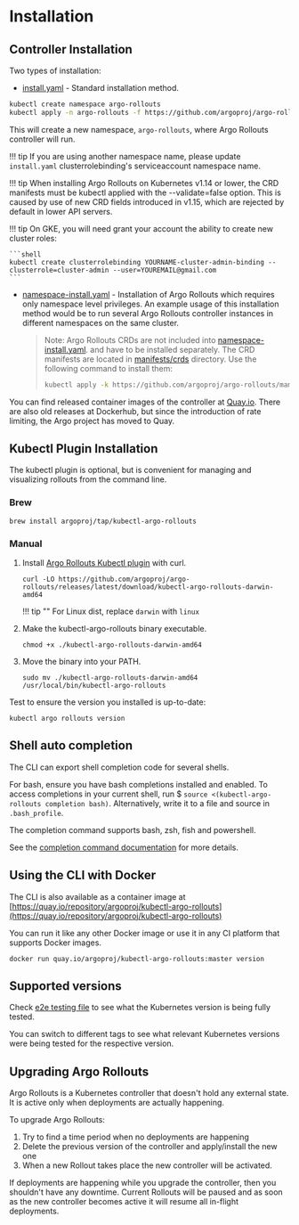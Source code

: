 # Installation

## Controller Installation

Two types of installation:

* [install.yaml](https://github.com/argoproj/argo-rollouts/blob/master/manifests/install.yaml) - Standard installation method.
```bash
kubectl create namespace argo-rollouts
kubectl apply -n argo-rollouts -f https://github.com/argoproj/argo-rollouts/releases/latest/download/install.yaml
```

This will create a new namespace, `argo-rollouts`, where Argo Rollouts controller will run.

!!! tip
    If you are using another namespace name, please update `install.yaml` clusterrolebinding's serviceaccount namespace name.

!!! tip
    When installing Argo Rollouts on Kubernetes v1.14 or lower, the CRD manifests must be kubectl applied with the --validate=false option. This is caused by use of new CRD fields introduced in v1.15, which are rejected by default in lower API servers.


!!! tip
    On GKE, you will need grant your account the ability to create new cluster roles:

    ```shell
    kubectl create clusterrolebinding YOURNAME-cluster-admin-binding --clusterrole=cluster-admin --user=YOUREMAIL@gmail.com
    ```

* [namespace-install.yaml](https://github.com/argoproj/argo-rollouts/blob/master/manifests/namespace-install.yaml) - Installation of Argo Rollouts which requires
only namespace level privileges. An example usage of this installation method would be to run several Argo Rollouts controller instances in different namespaces
on the same cluster.

  > Note: Argo Rollouts CRDs are not included into [namespace-install.yaml](https://github.com/argoproj/argo-rollouts/blob/master/manifests/namespace-install.yaml).
  > and have to be installed separately. The CRD manifests are located in [manifests/crds](https://github.com/argoproj/argo-rollouts/blob/master/manifests/crds) directory.
  > Use the following command to install them:
  > ```bash
  > kubectl apply -k https://github.com/argoproj/argo-rollouts/manifests/crds\?ref\=stable
  > ```

You can find released container images of the controller at [Quay.io](https://quay.io/repository/argoproj/argo-rollouts?tab=tags). There are also old releases
at Dockerhub, but since the introduction of rate limiting, the Argo project has moved to Quay.

## Kubectl Plugin Installation

The kubectl plugin is optional, but is convenient for managing and visualizing rollouts from the
command line.

### Brew

```shell
brew install argoproj/tap/kubectl-argo-rollouts
```

### Manual

1. Install [Argo Rollouts Kubectl plugin](https://github.com/argoproj/argo-rollouts/releases) with curl.
    ```shell
    curl -LO https://github.com/argoproj/argo-rollouts/releases/latest/download/kubectl-argo-rollouts-darwin-amd64
    ```

    !!! tip ""
        For Linux dist, replace `darwin` with `linux`

1. Make the kubectl-argo-rollouts binary executable.

    ```shell
    chmod +x ./kubectl-argo-rollouts-darwin-amd64
    ```

1. Move the binary into your PATH.

    ```shell
    sudo mv ./kubectl-argo-rollouts-darwin-amd64 /usr/local/bin/kubectl-argo-rollouts
    ```

Test to ensure the version you installed is up-to-date:

```shell
kubectl argo rollouts version
```

## Shell auto completion

The CLI can export shell completion code for several shells.

For bash, ensure you have bash completions installed and enabled. To access completions in your current shell, run $ `source <(kubectl-argo-rollouts completion bash)`. Alternatively, write it to a file and source in `.bash_profile`.

The completion command supports bash, zsh, fish and powershell.

See the [completion command documentation](./generated/kubectl-argo-rollouts/kubectl-argo-rollouts_completion.md) for more details.


## Using the CLI  with Docker

The CLI is also available as a container image at [https://quay.io/repository/argoproj/kubectl-argo-rollouts](https://quay.io/repository/argoproj/kubectl-argo-rollouts)

You can run it like any other Docker image or use it in any CI platform that supports Docker images.

```shell
docker run quay.io/argoproj/kubectl-argo-rollouts:master version
```

## Supported versions

Check [e2e testing file]( https://github.com/argoproj/argo-rollouts/blob/master/.github/workflows/e2e.yaml#L40-L44) to see what the Kubernetes version is being fully tested.

You can switch to different tags to see what relevant Kubernetes versions were being tested for the respective version.

## Upgrading Argo Rollouts

Argo Rollouts is a Kubernetes controller that doesn't hold any external state. It is active
only when deployments are actually happening.

To upgrade Argo Rollouts:

1. Try to find a time period when no deployments are happening
2. Delete the previous version of the controller and apply/install the new one
3. When a new Rollout takes place the new controller will be activated.

If deployments are happening while you upgrade the controller, then you shouldn't
have any downtime. Current Rollouts will be paused and as soon as the new controller becomes
active it will resume all in-flight deployments.

